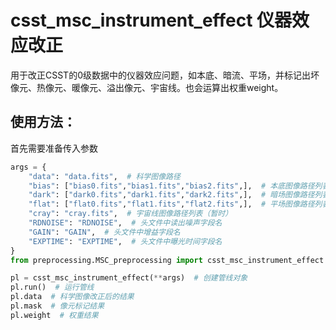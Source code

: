 # csst_msc_instrument_effect 仪器效应改正

用于改正CSST的0级数据中的仪器效应问题，如本底、暗流、平场，并标记出坏像元、热像元、暖像元、溢出像元、宇宙线。也会运算出权重weight。

## 使用方法：

首先需要准备传入参数
```python
args = {
    "data": "data.fits",  # 科学图像路径
    "bias": ["bias0.fits","bias1.fits","bias2.fits",],  # 本底图像路径列表
    "dark": ["dark0.fits","dark1.fits","dark2.fits",],  # 暗场图像路径列表
    "flat": ["flat0.fits","flat1.fits","flat2.fits",],  # 平场图像路径列表
    "cray": "cray.fits",  # 宇宙线图像路径列表（暂时）
    "RDNOISE": "RDNOISE",  # 头文件中读出噪声字段名
    "GAIN": "GAIN",  # 头文件中增益字段名
    "EXPTIME": "EXPTIME",  # 头文件中曝光时间字段名
}
from preprocessing.MSC_preprocessing import csst_msc_instrument_effect  # 载入包

pl = csst_msc_instrument_effect(**args)  # 创建管线对象
pl.run()  # 运行管线
pl.data  # 科学图像改正后的结果
pl.mask  # 像元标记结果
pl.weight  # 权重结果
```